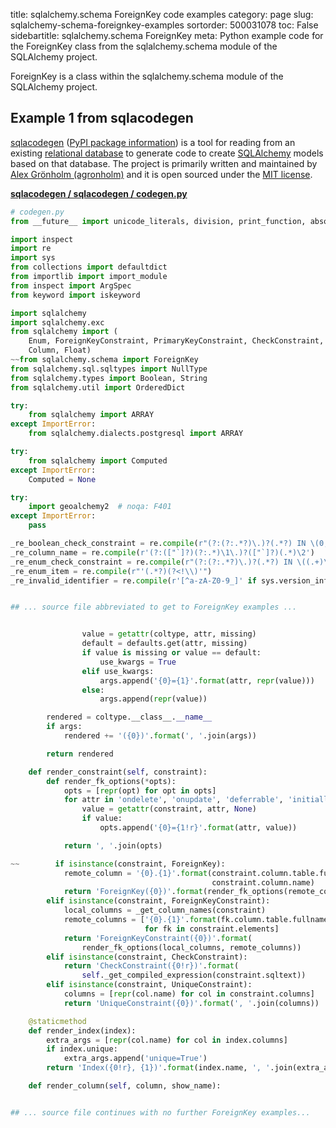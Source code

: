 title: sqlalchemy.schema ForeignKey code examples
category: page
slug: sqlalchemy-schema-foreignkey-examples
sortorder: 500031078
toc: False
sidebartitle: sqlalchemy.schema ForeignKey
meta: Python example code for the ForeignKey class from the sqlalchemy.schema module of the SQLAlchemy project.


ForeignKey is a class within the sqlalchemy.schema module of the SQLAlchemy project.


## Example 1 from sqlacodegen
[sqlacodegen](https://github.com/agronholm/sqlacodegen)
([PyPI package information](https://pypi.org/project/sqlacodegen/))
is a tool for
reading from an existing [relational database](/databases.html) to
generate code to create [SQLAlchemy](/sqlalchemy.html) models based
on that database. The project is primarily written and maintained
by [Alex Grönholm (agronholm)](https://github.com/agronholm) and it
is open sourced under the
[MIT license](https://github.com/agronholm/sqlacodegen/blob/master/LICENSE).

[**sqlacodegen / sqlacodegen / codegen.py**](https://github.com/agronholm/sqlacodegen/blob/master/sqlacodegen/./codegen.py)

```python
# codegen.py
from __future__ import unicode_literals, division, print_function, absolute_import

import inspect
import re
import sys
from collections import defaultdict
from importlib import import_module
from inspect import ArgSpec
from keyword import iskeyword

import sqlalchemy
import sqlalchemy.exc
from sqlalchemy import (
    Enum, ForeignKeyConstraint, PrimaryKeyConstraint, CheckConstraint, UniqueConstraint, Table,
    Column, Float)
~~from sqlalchemy.schema import ForeignKey
from sqlalchemy.sql.sqltypes import NullType
from sqlalchemy.types import Boolean, String
from sqlalchemy.util import OrderedDict

try:
    from sqlalchemy import ARRAY
except ImportError:
    from sqlalchemy.dialects.postgresql import ARRAY

try:
    from sqlalchemy import Computed
except ImportError:
    Computed = None

try:
    import geoalchemy2  # noqa: F401
except ImportError:
    pass

_re_boolean_check_constraint = re.compile(r"(?:(?:.*?)\.)?(.*?) IN \(0, 1\)")
_re_column_name = re.compile(r'(?:(["`]?)(?:.*)\1\.)?(["`]?)(.*)\2')
_re_enum_check_constraint = re.compile(r"(?:(?:.*?)\.)?(.*?) IN \((.+)\)")
_re_enum_item = re.compile(r"'(.*?)(?<!\\)'")
_re_invalid_identifier = re.compile(r'[^a-zA-Z0-9_]' if sys.version_info[0] < 3 else r'(?u)\W')


## ... source file abbreviated to get to ForeignKey examples ...


                value = getattr(coltype, attr, missing)
                default = defaults.get(attr, missing)
                if value is missing or value == default:
                    use_kwargs = True
                elif use_kwargs:
                    args.append('{0}={1}'.format(attr, repr(value)))
                else:
                    args.append(repr(value))

        rendered = coltype.__class__.__name__
        if args:
            rendered += '({0})'.format(', '.join(args))

        return rendered

    def render_constraint(self, constraint):
        def render_fk_options(*opts):
            opts = [repr(opt) for opt in opts]
            for attr in 'ondelete', 'onupdate', 'deferrable', 'initially', 'match':
                value = getattr(constraint, attr, None)
                if value:
                    opts.append('{0}={1!r}'.format(attr, value))

            return ', '.join(opts)

~~        if isinstance(constraint, ForeignKey):
            remote_column = '{0}.{1}'.format(constraint.column.table.fullname,
                                             constraint.column.name)
            return 'ForeignKey({0})'.format(render_fk_options(remote_column))
        elif isinstance(constraint, ForeignKeyConstraint):
            local_columns = _get_column_names(constraint)
            remote_columns = ['{0}.{1}'.format(fk.column.table.fullname, fk.column.name)
                              for fk in constraint.elements]
            return 'ForeignKeyConstraint({0})'.format(
                render_fk_options(local_columns, remote_columns))
        elif isinstance(constraint, CheckConstraint):
            return 'CheckConstraint({0!r})'.format(
                self._get_compiled_expression(constraint.sqltext))
        elif isinstance(constraint, UniqueConstraint):
            columns = [repr(col.name) for col in constraint.columns]
            return 'UniqueConstraint({0})'.format(', '.join(columns))

    @staticmethod
    def render_index(index):
        extra_args = [repr(col.name) for col in index.columns]
        if index.unique:
            extra_args.append('unique=True')
        return 'Index({0!r}, {1})'.format(index.name, ', '.join(extra_args))

    def render_column(self, column, show_name):


## ... source file continues with no further ForeignKey examples...

```


